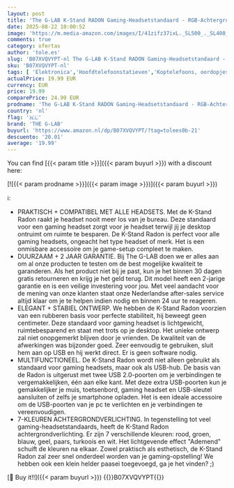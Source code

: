 ```yaml
---
layout: post
title: 'The G-LAB K-Stand RADON Gaming-Headsetstandaard - RGB-Achtergrondverlichting  USB HUB 2 x 2.0  Antislipbasis - Universele Standaard voor PC PS4 Xbox One Nintendo Switch-Gaming Headset  Zwart '
date: 2025-08-22 10:00:52
image: 'https://m.media-amazon.com/images/I/41zifz37ixL._SL500_._SL400_.jpg'
comments: true
category: ofertas
author: 'tole.es'
slug: 'B07XVQVYPT-nl The G-LAB K-Stand RADON Gaming-Headsetstandaard - RGB-...'
sku: 'B07XVQVYPT-nl'
tags: [ 'Elektronica','Hoofdtelefoonstatieven','Koptelefoons, oordopjes & accessoires','the g-lab','🇳🇱', ]
actualPrice: 19.99 EUR
currency: EUR
price: 19.99
comparePrice: 24.99 EUR
prodname: 'The G-LAB K-Stand RADON Gaming-Headsetstandaard - RGB-Achtergrondverlichting  USB HUB 2 x 2.0  Antislipbasis - Universele Standaard voor PC PS4 Xbox One Nintendo Switch-Gaming Headset  Zwart '
country: 'nl'
flag: '🇳🇱'
brand: 'THE G-LAB'
buyurl: 'https://www.amazon.nl/dp/B07XVQVYPT/?tag=tolees0b-21'
descuento: '20.01'
average: '19.99'
---
```


You can find [{{< param title >}}]({{< param buyurl >}}) with a discount here:

[![{{< param prodname >}}]({{< param image >}})]({{< param buyurl >}})

ℹ️:

- PRAKTISCH + COMPATIBEL MET ALLE HEADSETS. Met de K-Stand Radon raakt je headset nooit meer los van je bureau. Deze standaard voor een gaming headset zorgt voor je headset terwijl jij je desktop ontruimt om ruimte te besparen. De K-Stand Radon is perfect voor alle gaming headsets, ongeacht het type headset of merk. Het is een onmisbare accessoire om je game-setup compleet te maken.
- DUURZAAM + 2 JAAR GARANTIE. Bij The G-LAB doen we er alles aan om al onze producten te testen om de best mogelijke kwaliteit te garanderen. Als het product niet bij je past, kun je het binnen 30 dagen gratis retourneren en krijg je het geld terug. Dit model heeft een 2-jarige garantie en is een veilige investering voor jou. Met veel aandacht voor de mening van onze klanten staat onze Nederlandse after-sales service altijd klaar om je te helpen indien nodig en binnen 24 uur te reageren.
- ELEGANT + STABIEL ONTWERP. We hebben de K-Stand Radon voorzien van een rubberen basis voor perfecte stabiliteit, hij beweegt geen centimeter. Deze standaard voor gaming headset is lichtgewicht, ruimtebesparend en staat met trots op je desktop. Het unieke ontwerp zal niet onopgemerkt blijven door je vrienden. De kwaliteit van de afwerkingen was bijzonder goed. Zeer eenvoudig te gebruiken, sluit hem aan op USB en hij werkt direct. Er is geen software nodig.
- MULTIFUNCTIONEEL. De K-Stand Radon wordt niet alleen gebruikt als standaard voor gaming headsets, maar ook als USB-hub. De basis van de Radon is uitgerust met twee USB 2.0-poorten om je verbindingen te vergemakkelijken, één aan elke kant. Met deze extra USB-poorten kun je gemakkelijker je muis, toetsenbord, gaming headset en USB-sleutel aansluiten of zelfs je smartphone opladen. Het is een ideale accessoire om de USB-poorten van je pc te verlichten en je verbindingen te vereenvoudigen.
- 7-KLEUREN ACHTERGRONDVERLICHTING. In tegenstelling tot veel gaming-headsetstandaards, heeft de K-Stand Radon achtergrondverlichting. Er zijn 7 verschillende kleuren: rood, groen, blauw, geel, paars, turkoois en wit. Het lichtgevende effect "Ademend" schuift de kleuren na elkaar. Zowel praktisch als esthetisch, de K-Stand Radon zal zeer snel onderdeel worden van je gaming-opstelling! We hebben ook een klein helder paasei toegevoegd, ga je het vinden? ;)

[🛒 Buy it!!]({{< param buyurl >}})
{{<world>}}B07XVQVYPT{{</world>}}
